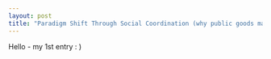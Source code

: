 ```yaml
---
layout: post
title: "Paradigm Shift Through Social Coordination (why public goods matter)"
---
```

Hello - my 1st entry : )
